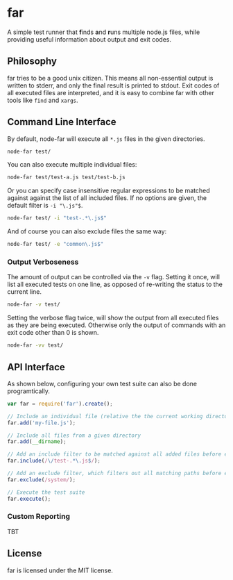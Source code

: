 # far

A simple test runner that **f**inds **a**nd **r**uns multiple node.js files,
while providing useful information about output and exit codes.

## Philosophy

far tries to be a good unix citizen. This means all non-essential output is
written to stderr, and only the final result is printed to stdout. Exit codes
of all executed files are interpreted, and it is easy to combine far with other
tools like `find` and `xargs`.

## Command Line Interface

By default, node-far will execute all `*.js` files in the given directories.

``` bash
node-far test/
```

You can also execute multiple individual files:

``` bash
node-far test/test-a.js test/test-b.js
```

Or you can specify case insensitive regular expressions to be matched against
against the list of all included files. If no options are given, the default
filter is `-i "\.js"$`.

``` bash
node-far test/ -i "test-.*\.js$"
```
And of course you can also exclude files the same way:

``` bash
node-far test/ -e "common\.js$"
```

### Output Verboseness

The amount of output can be controlled via the `-v` flag. Setting it once, will
list all executed tests on one line, as opposed of re-writing the status to the
current line.

``` bash
node-far -v test/
```

Setting the verbose flag twice, will show the output from all executed files as
they are being executed. Otherwise only the output of commands with an exit code
other than 0 is shown.

``` bash
node-far -vv test/
```

## API Interface

As shown below, configuring your own test suite can also be done programtically.

``` javascript
var far = require('far').create();

// Include an individual file (relative the the current working directory)
far.add('my-file.js');

// Include all files from a given directory
far.add(__dirname);

// Add an include filter to be matched against all added files before execution
far.include(/\/test-.*\.js$/);

// Add an exclude filter, which filters out all matching paths before execution
far.exclude(/system/);

// Execute the test suite
far.execute();
```

### Custom Reporting

TBT

## License

far is licensed under the MIT license.
